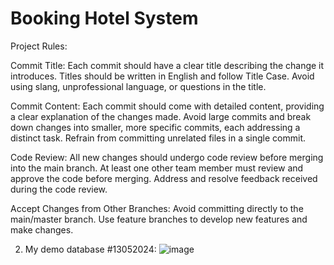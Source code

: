 # Booking Hotel System

Project Rules:

Commit Title:
Each commit should have a clear title describing the change it introduces.
Titles should be written in English and follow Title Case.
Avoid using slang, unprofessional language, or questions in the title.


Commit Content:
Each commit should come with detailed content, providing a clear explanation of the changes made.
Avoid large commits and break down changes into smaller, more specific commits, each addressing a distinct task.
Refrain from committing unrelated files in a single commit.


Code Review:
All new changes should undergo code review before merging into the main branch.
At least one other team member must review and approve the code before merging.
Address and resolve feedback received during the code review.


Accept Changes from Other Branches:
Avoid committing directly to the main/master branch.
Use feature branches to develop new features and make changes.


2. My demo database #13052024:
   ![image](https://github.com/chinhbean09/booking-hotel/assets/112397448/182bcb67-f08e-4a6e-a719-ab930ab941ce)


